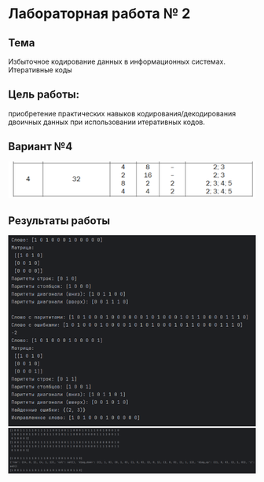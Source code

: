 # Лабораторная работа № 2

## Тема
Избыточное кодирование данных в информационных системах. Итеративные коды

## Цель работы:
приобретение практических навыков кодирования/декодирования двоичных данных при использовании итеративных кодов.

## Вариант №4
![Вариант](../../images/image2_3.png)

## Результаты работы
![Результат работы №1](../../images/image2_1.png)
![Результат работы №2](../../images/image2_2.png)